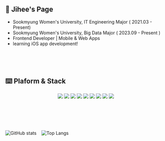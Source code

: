 <div>
  
## 💭 Jihee's Page
- Sookmyung Women's University, IT Engineering Major ( 2021.03 - Present)
- Sookmyung Women's University, Big Data Major ( 2023.09 - Present )
- Frontend Developer | Mobile & Web Apps
- learning iOS app development!
</br>


</br>
</br>

## ⌨️ Plaform & Stack
<div align="center">
  <img src="https://img.shields.io/badge/Swift-F05138?style=flat&logo=Swift&logoColor=white"/>
  <img src="https://img.shields.io/badge/Android-3DDC84?style=flat&logo=Android&logoColor=white">
  <img src="https://img.shields.io/badge/Python-3776AB?style=flat&logo=python&logoColor=white"/>
  <img src="https://img.shields.io/badge/C-A8B9CC?style=flat&logo=C&logoColor=white"/>
  <img src="https://img.shields.io/badge/Java-007396?style=flat&logo=OpenJDK&logoColor=white"/>
  <img src="https://img.shields.io/badge/JavaScript-F7DF1E?style=flat&logo=javascript&logoColor=black">
  <img src="https://img.shields.io/badge/React-61DAFB?style=flat&logo=react&logoColor=black">
  <img src="https://img.shields.io/badge/HTML-E34F26?style=flat&logo=html5&logoColor=white">
  <img src="https://img.shields.io/badge/CSS-1572B6?style=flat&logo=css3&logoColor=white">
</div>


</br></br></br></br>

<div style="display: flex;">
  <img src="https://github-readme-stats.vercel.app/api?username=Anjihee&show_icons=true&theme=radical" alt="GitHub stats" />
  &nbsp;&nbsp;&nbsp;&nbsp; <!-- 간격을 원하시면 이 부분을 조정하세요 -->
  <img src="https://github-readme-stats.vercel.app/api/top-langs/?username=Anjihee" alt="Top Langs" />
</div>



</div>


